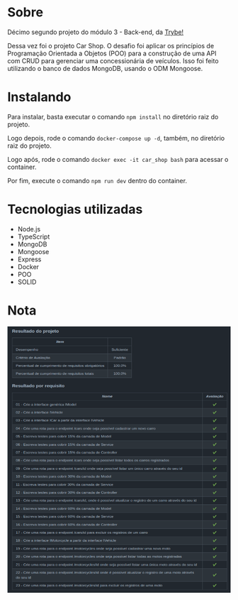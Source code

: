 <h1>Sobre</h1>
<p>Décimo segundo projeto do módulo 3 - Back-end, da <a href="https://betrybe.com" target="_blank">Trybe!</a></p>
<p>Dessa vez foi o projeto Car Shop. O desafio foi aplicar os princípios de Programação Orientada a Objetos (POO) para a construção de uma API com CRUD para gerenciar uma concessionária de veículos. Isso foi feito utilizando o banco de dados MongoDB, usando o ODM Mongoose.</p>

<h1>Instalando</h1>

<p>Para instalar, basta executar o comando <code>npm install</code> no diretório raiz do projeto.</p>
<p>Logo depois, rode o comando <code>docker-compose up -d</code>, também, no diretório raiz do projeto. </p>
<p>Logo após, rode o comando <code>docker exec -it car_shop bash</code> para acessar o container. </p>
<p>Por fim, execute o comando <code>npm run dev</code> dentro do container.</p>

<h1>Tecnologias utilizadas</h1>

<ul>
  <li>Node.js</li>
  <li>TypeScript</li>
  <li>MongoDB</li>
  <li>Mongoose</li>
  <li>Express</li>
  <li>Docker</li>
  <li>POO</li>
  <li>SOLID</li>
</ul>
 
<h1>Nota</h1>

<img src="./CarShop.png" alt="nota do projeto" width='800' height='600'>
 